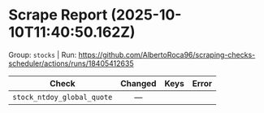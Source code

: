 # Scrape Report (2025-10-10T11:40:50.162Z)

Group: `stocks`  |  Run: https://github.com/AlbertoRoca96/scraping-checks-scheduler/actions/runs/18405412635

| Check | Changed | Keys | Error |
|---|:---:|:--|:--|
| `stock_ntdoy_global_quote` | — |  |  |
